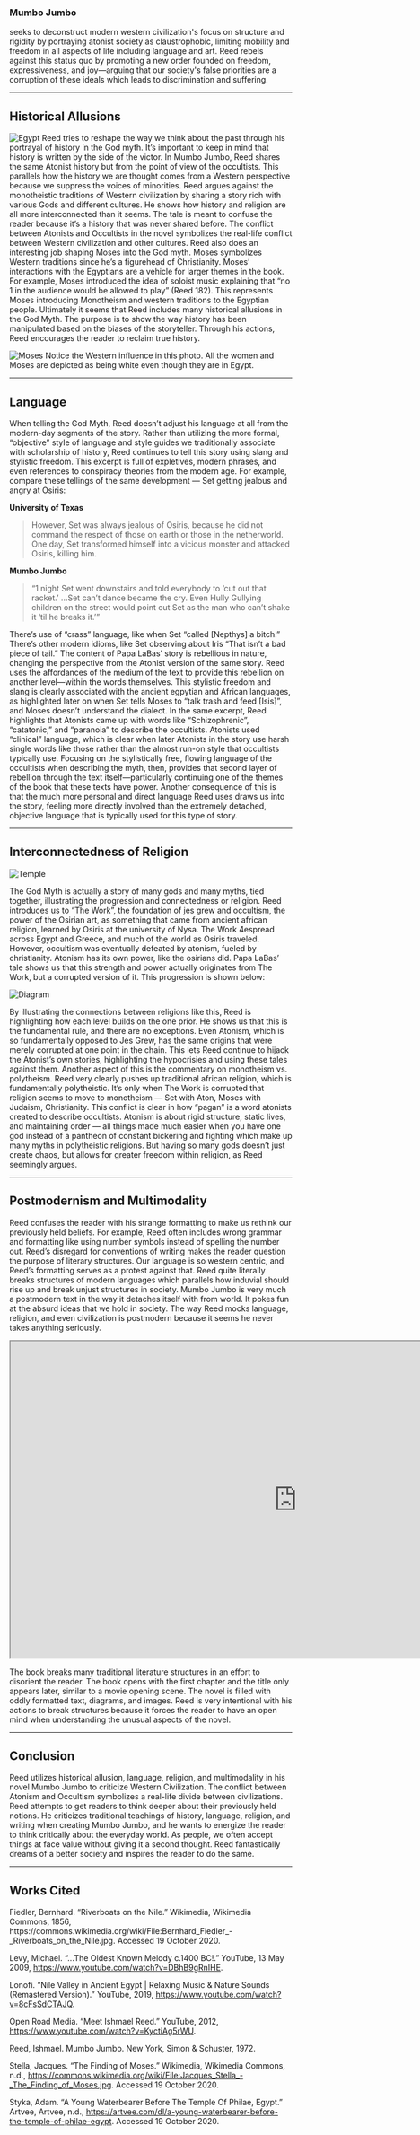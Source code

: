 ### Mumbo Jumbo
seeks to deconstruct modern western civilization's focus on structure and rigidity by portraying atonist society as claustrophobic, limiting mobility and freedom in all aspects of life including language and art. Reed rebels against this status quo by promoting a new order founded on freedom, expressiveness, and joy—arguing that our society's false priorities are a corruption of these ideals which leads to discrimination and suffering.

---

## Historical Allusions
![Egypt](https://mdl.artvee.com/hdl/502461ld.jpg?X-Amz-Algorithm=AWS4-HMAC-SHA256&X-Amz-Credential=MZIIT36VLAXUDXH6Q7YL%2F20201019%2Fnyc3%2Fs3%2Faws4_request&X-Amz-Date=20201019T130247Z&X-Amz-SignedHeaders=host&X-Amz-Expires=86400&X-Amz-Signature=ec7bf5848433c74df2429aa7930e011234a067f138df752480e745605af05043)
Reed tries to reshape the way we think about the past through his portrayal of history in the God myth. It’s important to keep in mind that history is written by the side of the victor. In Mumbo Jumbo, Reed shares the same Atonist history but from the point of view of the occultists. This parallels how the history we are thought comes from a Western perspective because we suppress the voices of minorities. Reed argues against the monotheistic traditions of Western civilization by sharing a story rich with various Gods and different cultures. He shows how history and religion are all more interconnected than it seems. The tale is meant to confuse the reader because it’s a history that was never shared before. The conflict between Atonists and Occultists in the novel symbolizes the real-life conflict between Western civilization and other cultures. Reed also does an interesting job shaping Moses into the God myth. Moses symbolizes Western traditions since he’s a figurehead of Christianity. Moses’ interactions with the Egyptians are a vehicle for larger themes in the book. For example, Moses introduced the idea of soloist music explaining that “no 1 in the audience would be allowed to play” (Reed 182). This represents Moses introducing Monotheism and western traditions to the Egyptian people. Ultimately it seems that Reed includes many historical allusions in the God Myth. The purpose is to show the way history has been manipulated based on the biases of the storyteller. Through his actions, Reed encourages the reader to reclaim true history.

![Moses](https://upload.wikimedia.org/wikipedia/commons/thumb/b/bd/Jacques_Stella_-_The_Finding_of_Moses.jpg/800px-Jacques_Stella_-_The_Finding_of_Moses.jpg)
Notice the Western influence in this photo. All the women and Moses are depicted as being white even though they are in Egypt. 

---

## Language

When telling the God Myth, Reed doesn’t adjust his language at all from the modern-day segments of the story. Rather than utilizing the more formal, “objective” style of language and style guides we traditionally associate with scholarship of history, Reed continues to tell this story using slang and stylistic freedom. This excerpt is full of expletives, modern phrases, and even references to conspiracy theories from the modern age. For example, compare these tellings of the same development — Set getting jealous and angry at Osiris:

**University of Texas**
> However, Set was always jealous of Osiris, because he did not command the respect of those on earth or those in the netherworld. One day, Set transformed himself into a vicious monster and attacked Osiris, killing him.

**Mumbo Jumbo**
> “1 night Set went downstairs and told everybody to ‘cut out that racket.’ ...Set can’t dance became the cry. Even Hully Gullying children on the street would point out Set as the man who can’t shake it ‘til he breaks it.’”

There’s use of “crass” language, like when Set “called [Nepthys] a bitch.” There’s other modern idioms, like Set observing about Iris “That isn’t a bad piece of tail.” The content of Papa LaBas’ story is rebellious in nature, changing the perspective from the Atonist version of the same story. Reed uses the affordances of the medium of the text to provide this rebellion on another level—within the words themselves. This stylistic freedom and slang is clearly associated with the ancient egpytian and African languages, as highlighted later on when Set tells Moses to “talk trash and feed [Isis]”, and Moses doesn’t understand the dialect. In the same excerpt, Reed highlights that Atonists came up with words like “Schizophrenic”, “catatonic,” and “paranoia” to describe the occultists. Atonists used “clinical” language, which is clear when later Atonists in the story use harsh single words like those rather than the almost run-on style that occultists typically use. Focusing on the stylistically free, flowing language of the occultists when describing the myth, then, provides that second layer of rebellion through the text itself—particularly continuing one of the themes of the book that these texts have power. Another consequence of this is that the much more personal and direct language Reed uses draws us into the story, feeling more directly involved than the extremely detached, objective language that is typically used for this type of story.

---

## Interconnectedness of Religion

![Temple](https://artvee.com/saconud/sftb/200012fg.jpg)

The God Myth is actually a story of many gods and many myths, tied together, illustrating the progression and connectedness or religion. Reed introduces us to “The Work”, the foundation of jes grew and occultism, the power of the Osirian art, as something that came from ancient african religion, learned by Osiris at the university of Nysa. The Work 4espread across Egypt and Greece, and much of the world as Osiris traveled. However, occultism was eventually defeated by atonism, fueled by christianity. Atonism has its own power, like the osirians did. Papa LaBas’ tale shows us that this strength and power actually originates from The Work, but a corrupted version of it. This progression is shown below:

![Diagram](https://i.imgur.com/GoOyq3u.png)

By illustrating the connections between religions like this, Reed is highlighting how each level builds on the one prior. He shows us that this is the fundamental rule, and there are no exceptions. Even Atonism, which is so fundamentally opposed to Jes Grew, has the same origins that were merely corrupted at one point in the chain. This lets Reed continue to hijack the Atonist’s own stories, highlighting the hypocrisies and using these tales against them. Another aspect of this is the commentary on monotheism vs. polytheism. Reed very clearly pushes up traditional african religion, which is fundamentally polytheistic. It’s only when The Work is corrupted that religion seems to move to monotheism — Set with Aton, Moses with Judaism, Christianity. This conflict is clear in how “pagan” is a word atonists created to describe occultists. Atonism is about rigid structure, static lives, and maintaining order — all things made much easier when you have one god instead of a pantheon of constant bickering and fighting which make up many myths in polytheistic religions. But having so many gods doesn’t just create chaos, but allows for greater freedom within religion, as Reed seemingly argues.

---

## Postmodernism and Multimodality
Reed confuses the reader with his strange formatting to make us rethink our previously held beliefs. For example, Reed often includes wrong grammar and formatting like using number symbols instead of spelling the number out. Reed’s disregard for conventions of writing makes the reader question the purpose of literary structures. Our language is so western centric, and Reed’s formatting serves as a protest against that. Reed quite literally breaks structures of modern languages which parallels how induvial should rise up and break unjust structures in society. Mumbo Jumbo is very much a postmodern text in the way it detaches itself with from world. It pokes fun at the absurd ideas that we hold in society.  The way Reed mocks language, religion, and even civilization is postmodern because it seems he never takes anything seriously. 

<iframe width="1020" height="565" src="https://www.youtube.com/embed//KyctiAg5rWU "> </iframe>

The book breaks many traditional literature structures in an effort to disorient the reader. The book opens with the first chapter and the title only appears later, similar to a movie opening scene. The novel is filled with oddly formatted text, diagrams, and images. Reed is very intentional with his actions to break structures because it forces the reader to have an open mind when understanding the unusual aspects of the novel. 

---

## Conclusion
Reed utilizes historical allusion, language, religion, and multimodality in his novel Mumbo Jumbo to criticize Western Civilization. The conflict between Atonism and Occultism symbolizes a real-life divide between civilizations. Reed attempts to get readers to think deeper about their previously held notions. He criticizes traditional teachings of history, language, religion, and writing when creating Mumbo Jumbo, and he wants to energize the reader to think critically about the everyday world. As people, we often accept things at face value without giving it a second thought. Reed fantastically dreams of a better society and inspires the reader to do the same. 

---

## Works Cited
<p class="works-cited">
Fiedler, Bernhard. “Riverboats on the Nile.” Wikimedia, Wikimedia Commons, 1856, https://commons.wikimedia.org/wiki/File:Bernhard_Fiedler_-_Riverboats_on_the_Nile.jpg. Accessed 19 October 2020.

Levy, Michael. “...The Oldest Known Melody c.1400 BC!.” YouTube, 13 May 2009, https://www.youtube.com/watch?v=DBhB9gRnIHE.

Lonofi. “Nile Valley in Ancient Egypt | Relaxing Music & Nature Sounds (Remastered Version).” YouTube, 2019, https://www.youtube.com/watch?v=8cFsSdCTAJQ.

Open Road Media. “Meet Ishmael Reed.” YouTube, 2012, https://www.youtube.com/watch?v=KyctiAg5rWU.

Reed, Ishmael. Mumbo Jumbo. New York, Simon & Schuster, 1972.

Stella, Jacques. “The Finding of Moses.” Wikimedia, Wikimedia Commons, n.d., https://commons.wikimedia.org/wiki/File:Jacques_Stella_-_The_Finding_of_Moses.jpg. Accessed 19 October 2020.

Styka, Adam. “A Young Waterbearer Before The Temple Of Philae, Egypt.” Artvee, Artvee, n.d., https://artvee.com/dl/a-young-waterbearer-before-the-temple-of-philae-egypt. Accessed 19 October 2020.
</p>
